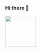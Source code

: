 ### Hi there 👋

<img align="center" width="100" height="" src="https://media.tenor.com/ezk10TtQiCUAAAAi/club-penguin-club-penguin-dance.gif">

<!--
**willrgues/willrgues** is a ✨ _special_ ✨ repository because its `README.md` (this file) appears on your GitHub profile.

Here are some ideas to get you started:

- 🔭 I’m currently working on ...
- 🌱 I’m currently learning ...
- 👯 I’m looking to collaborate on ...
- 🤔 I’m looking for help with ...
- 💬 Ask me about ...
- 📫 How to reach me: ...
- 😄 Pronouns: ...
- ⚡ Fun fact: ...
-->

